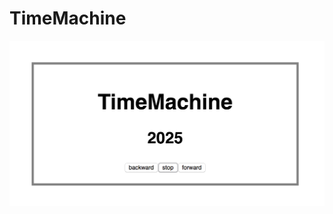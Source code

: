 # TimeMachine

![](https://github.com/CalixLiz/timeMachine/blob/master/dist/assets/images/timemachine.png)

